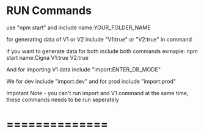 # RUN Commands

use "npm start" and include name:YOUR_FOLDER_NAME

for generating data of V1 or V2
include "V1:true" or "V2:true" in command

if you want to generate data for both include both commands
exmaple: npm start name:Cigna V1:true V2:true

And for importing V1 data include "import:ENTER_DB_MODE"

We for dev include "import:dev"
and for prod include "import:prod"

Impotant Note - you can't run import and V1 command at the same time, these commands needs to be run seperately

# ==============
